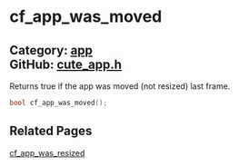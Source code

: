 [](../header.md ':include')

# cf_app_was_moved

Category: [app](https://github.com/RandyGaul/cute_framework/blob/master/docs/api_reference?id=app)  
GitHub: [cute_app.h](https://github.com/RandyGaul/cute_framework/blob/master/include/cute_app.h)  
---

Returns true if the app was moved (not resized) last frame.

```cpp
bool cf_app_was_moved();
```

## Related Pages

[cf_app_was_resized](https://github.com/RandyGaul/cute_framework/blob/master/docs/app/cf_app_was_resized.md)  
